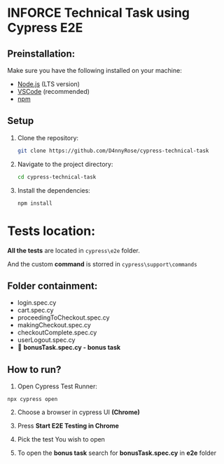 
# INFORCE Technical Task using Cypress E2E

## Preinstallation:

Make sure you have the following installed on your machine:
- [Node.js](https://nodejs.org/) (LTS version)
- [VSCode](https://code.visualstudio.com/download) (recommended)
- [npm](https://www.npmjs.com/)

## Setup

1. Clone the repository:
   ```bash
   git clone https://github.com/D4nnyRose/cypress-technical-task


2. Navigate to the project directory:
   ```bash
   cd cypress-technical-task


3. Install the dependencies:


    ``` npm install ```






    

# Tests location:
**All the tests** are located in ```cypress\e2e``` folder.

And the custom **command** is storred in ```cypress\support\commands```

## Folder containment:
- login.spec.cy
- cart.spec.cy
- proceedingToCheckout.spec.cy
- makingCheckout.spec.cy
- checkoutComplete.spec.cy
- userLogout.spec.cy
- 🚨 **bonusTask.spec.cy - bonus task**


## How to run?



1. Open Cypress Test Runner:

 ``` npx cypress open ```

2. Choose a browser in cypress UI **(Chrome)**

3. Press **Start E2E Testing in Chrome**

4. Pick the test You wish to open

5. To open the **bonus task** search for **bonusTask.spec.cy** in **e2e** folder